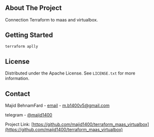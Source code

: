 
<!-- ABOUT THE PROJECT -->
## About The Project


Connection Terraform to maas and virtualbox.


<!-- GETTING STARTED -->
## Getting Started

  ```sh
  terraform aplly
  ```

<!-- LICENSE -->
## License
Distributed under the Apache License. See `LICENSE.txt` for more information.

<!-- CONTACT -->
## Contact

Majid BehnamFard - [email](m.b1400v5@gmail.com) - m.b1400v5@gmail.com

telegram - [@majid1400](https://t.me/majid1400)

Project Link: [https://github.com/majid1400/terraform_maas_virtualbox](https://github.com/majid1400/terraform_maas_virtualbox)
